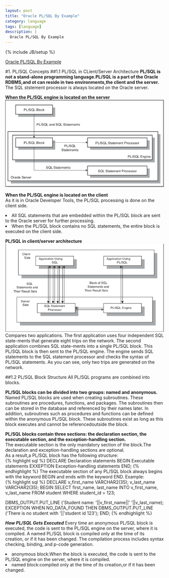 ```yaml
---
layout: post
title: "Oracle PL/SQL By Example"
category: language
tags: [language]
description: |
  Oracle PL/SQL By Example 
---
```

{% include JB/setup %}

[Oracle PL/SQL By Example](http://liufei.name/language/oracle-pl-sql-by-example.html)

#1. PL/SQL Concepts
##1.1 PL/SQL in CLient/Server Architecture
**PL/SQL is not a stand-alone programming language.PL/SQL is a part of the Oracle RDBMS,and ot can reside in two environments,the client and the server.**   
The SQL ststement processor is always located on the Oracle server.  

**When the PL/SQL engine is located on the server**  
![1-1](/res/images/language/oracle-pl-sql-by-example-1-1)  

**When the PL/SQL engine is located on the client**   
As it is in Oracle Developer Tools, the PL/SQL processing is done on the client side.  
<li>All SQL statements that are embedded within the PL/SQL block are sent to the Oracle server for further processing.</li>
<li>When the PL/SQL block contains no SQL statements, the entire block is executed on the client side.</li>
  
**PL/SQL in client/server architecture**
![1-2](/res/images/language/oracle-pl-sql-by-example-1-2)  
Compares two applications. The first application uses four independent SQL state-ments that generate eight trips on the network. The second application combines SQL state-ments into a single PL/SQL block. This PL/SQL block is then sent to the PL/SQL engine. The engine sends SQL statements to the SQL statement processor and checks the syntax of PL/SQL statements. As you can see, only two trips are generated on the network.  

##1.2 PL/SQL Block Structure
All PL/SQL programs are combined into blocks.   
  
**PL/SQL blocks can be divided into two groups: named and anonymous.**  
Named PL/SQL blocks are used when creating subroutines. These subroutines are procedures, functions, and packages. The subroutines then can be stored in the database and referenced by their names later. In addition, subroutines such as procedures and functions can be defined within the anonymous PL/SQL block. These subroutines exist as long as this block executes and cannot be referencedoutside the block.  
  
**PL/SQL blocks contain three sections: the declaration section, the executable section, and the exception-handling section.**  
The executable section is the only mandatory section of the block.The declaration and exception-handling sections are optional.   
As a result,a PL/SQL block has the following structure:  
{% highlight sql %}
DECLARE
    Declaration statements
BEGIN
    Executable statements
EXXEPTION
    Exception-handling statements
END;
{% endhighlight %}
The executable section of any PL/SQL block always begins with the keyword BEGIN and ends with
the keyword END. Example:  
{% highlight sql %}
DECLARE
   v_first_name VARCHAR2(35);
   v_last_name VARCHAR2(35);
BEGIN
   SELECT first_name, last_name
     INTO v_first_name, v_last_name
     FROM student
    WHERE student_id = 123;
   
   DBMS_OUTPUT.PUT_LINE ('Student name: '||v_first_name||' '||v_last_name);
EXCEPTION
   WHEN NO_DATA_FOUND THEN
      DBMS_OUTPUT.PUT_LINE ('There is no student with '||'student id 123');
END;
{% endhighlight %}
  
***How PL/SQL Gets Executed***
Every time an anonymous PL/SQL block is executed, the code is sent to the PL/SQL engine on the server, where it is compiled. A named PL/SQL block is compiled only at the time of its creation, or if it has been changed. The compilation process includes syntax checking, binding, and p-code generation.  
<li>anonymous block:When the block is executed, the code is sent to the PL/SQL engine on the server, where it is compiled. </li>
<li>named block:compiled only at the time of its creation,or if it has been changed.</li>


